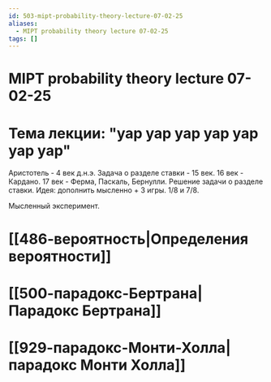```yaml
---
id: 503-mipt-probability-theory-lecture-07-02-25
aliases:
  - MIPT probability theory lecture 07-02-25
tags: []
---
```

# MIPT probability theory lecture 07-02-25

# Тема лекции: "yap yap yap yap yap yap yap"

Аристотель - 4 век д.н.э.
Задача о разделе ставки - 15 век.
16 век - Кардано.
17 век - Ферма, Паскаль, Бернулли.
Решение задачи о разделе ставки.
Идея: дополнить мысленно + 3 игры.
1/8 и 7/8.

Мысленный эксперимент.

# [[486-вероятность|Определения вероятности]]
# [[500-парадокс-Бертрана|Парадокс Бертрана]]
# [[929-парадокс-Монти-Холла|парадокс Монти Холла]]
